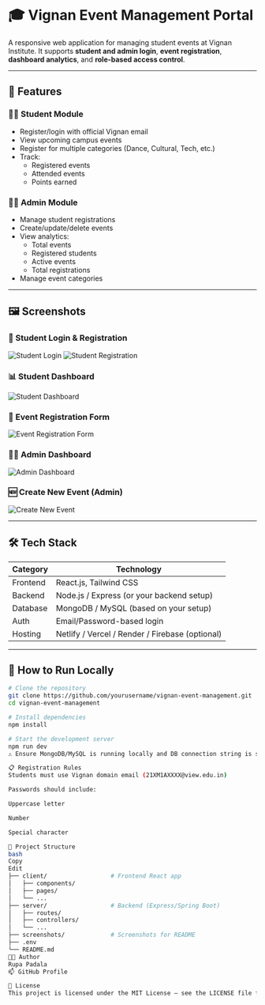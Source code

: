 # 🎓 Vignan Event Management Portal

A responsive web application for managing student events at Vignan Institute. It supports **student and admin login**, **event registration**, **dashboard analytics**, and **role-based access control**.

---

## 📌 Features

### 🧑‍🎓 Student Module
- Register/login with official Vignan email
- View upcoming campus events
- Register for multiple categories (Dance, Cultural, Tech, etc.)
- Track:
  - Registered events
  - Attended events
  - Points earned

### 🧑‍💼 Admin Module
- Manage student registrations
- Create/update/delete events
- View analytics:
  - Total events
  - Registered students
  - Active events
  - Total registrations
- Manage event categories

---

## 🖼️ Screenshots

### 🔐 Student Login & Registration
![Student Login](./screenshots/student-login.png)
![Student Registration](./screenshots/student-register.png)

### 📊 Student Dashboard
![Student Dashboard](./screenshots/student-dashboard.png)

### 📝 Event Registration Form
![Event Registration Form](./screenshots/event-register-form.png)

### 🧑‍💼 Admin Dashboard
![Admin Dashboard](./screenshots/admin-dashboard.png)

### 🆕 Create New Event (Admin)
![Create New Event](./screenshots/create-event-modal.png)

---

## 🛠️ Tech Stack

| Category | Technology |
|----------|------------|
| Frontend | React.js, Tailwind CSS |
| Backend  | Node.js / Express (or your backend setup) |
| Database | MongoDB / MySQL (based on your setup) |
| Auth     | Email/Password-based login |
| Hosting  | Netlify / Vercel / Render / Firebase (optional) |

---

## 🏁 How to Run Locally

```bash
# Clone the repository
git clone https://github.com/yourusername/vignan-event-management.git
cd vignan-event-management

# Install dependencies
npm install

# Start the development server
npm run dev
⚠️ Ensure MongoDB/MySQL is running locally and DB connection string is set in .env.

📋 Registration Rules
Students must use Vignan domain email (21XM1AXXXX@view.edu.in)

Passwords should include:

Uppercase letter

Number

Special character

📂 Project Structure
bash
Copy
Edit
├── client/                  # Frontend React app
│   ├── components/
│   ├── pages/
│   └── ...
├── server/                  # Backend (Express/Spring Boot)
│   ├── routes/
│   ├── controllers/
│   └── ...
├── screenshots/             # Screenshots for README
├── .env
└── README.md
👩‍💻 Author
Rupa Padala
📫 GitHub Profile

📃 License
This project is licensed under the MIT License – see the LICENSE file for details.
